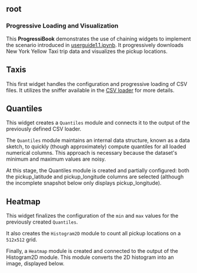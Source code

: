 ## root

### Progressive Loading and Visualization

This **ProgressiBook** demonstrates the use of chaining widgets to implement the scenario introduced in [userguide1.1.ipynb](https://github.com/progressivis/progressivis/blob/master/notebooks/userguide1.1.ipynb). It progressively downloads New York Yellow Taxi trip data and visualizes the pickup locations.

## Taxis

This first widget handles the configuration and progressive loading of CSV files. It utilizes the sniffer available in the [CSV loader](https://progressivis.readthedocs.io/en/latest/notebooks.html#csv-loader) for more details.

## Quantiles

This widget creates a `Quantiles` module and connects it to the output of the previously defined CSV loader.

The `Quantiles` module maintains an internal data structure, known as a data sketch, to quickly (though approximately) compute quantiles for all loaded numerical columns. This approach is necessary because the dataset's minimum and maximum values are noisy.

At this stage, the Quantiles module is created and partially configured: both the pickup_latitude and pickup_longitude columns are selected (although the incomplete snapshot below only displays pickup_longitude).

## Heatmap

This widget finalizes the configuration of the `min` and `max` values for the previously created `Quantiles`.

It also creates the `Histogram2D` module to count all pickup locations on a `512x512` grid.

Finally, a `Heatmap` module is created and connected to the output of the Histogram2D module. This module converts the 2D histogram into an image, displayed below.
